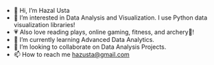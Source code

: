 - 👋 Hi, I’m Hazal Usta
- 👀 I’m interested in Data Analysis and Visualization. I use Python data visualization libraries!
- 💗 Also love reading plays, online gaming, fitness, and archery🏹!
- 🌱 I’m currently learning Advanced Data Analytics.
- 💞️ I’m looking to collaborate on Data Analysis Projects.
- 📫 How to reach me hazusta@gmail.com

<!---
hazal-usta/hazal-usta is a ✨ special ✨ repository because its `README.md` (this file) appears on your GitHub profile.
You can click the Preview link to take a look at your changes.
--->

